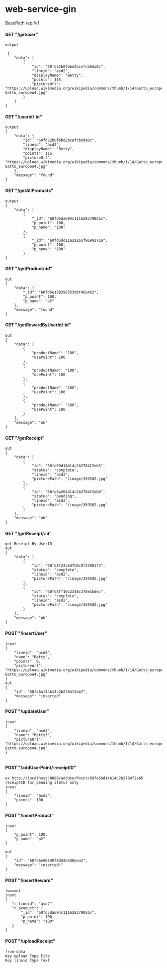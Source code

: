 # web-service-gin

BasePath /api/v1

#### GET "/getuser" <br/>

```
output
  
 {
    "data": [
        {
            "id": "60fd52b0fbbd2bcefcb0da0c",
            "lineid": "asd2",
            "displayName": "Betty",
            "points": 115,
            "pictureUrl": "https://upload.wikimedia.org/wikipedia/commons/thumb/1/14/Gatto_europeo4.jpg/250px-Gatto_europeo4.jpg"
        }
    ]
}

```
#### GET "/userid/:id"  <br/>
```
output
{
    "data": {
        "id": "60fd52b0fbbd2bcefcb0da0c",
        "lineid": "asd2",
        "displayName": "Betty",
        "points": 115,
        "pictureUrl": "https://upload.wikimedia.org/wikipedia/commons/thumb/1/14/Gatto_europeo4.jpg/250px-Gatto_europeo4.jpg"
    },
    "message": "found"
}
```
#### GET "/getAllProducts" <br/>

```
output
{
    "data": [
        {
            "_id": "60fd5da694c11162837905bc",
            "p_point": 100,
            "p_name": "100"
        },
        {
            "_id": "60fd5dd11a2a265f9699271a",
            "p_point": 100,
            "p_name": "100"
        }
}
```
#### GET "/getProduct/:id" <br/>
```
out
{
    "data": {
        "_id": "60fd5e15829835390f46a4b2",
        "p_point": 100,
        "p_name": "p2"
    },
    "message": "found"
}
```
#### GET "/getRewardByUserId/:id"<br/>
```
out
{
    "data": [
        {
            "productName": "100",
            "usePoint": 100
        },
        {
            "productName": "100",
            "usePoint": 100
        },
        {
            "productName": "100",
            "usePoint": 100
        },
        {
            "productName": "100",
            "usePoint": 100
        }
    ],
    "message": "ok"
}
```
#### GET "/getReceipt" <br/>
```
out
{
    "data": [
        {
            "id": "60fe69d14b14c2b2784f2eb5",
            "status": "complete",
            "lineid": "asd3",
            "picturePath": "/image/359582.jpg"
        },
        {
            "id": "60fe6a204b14c2b2784f2eb6",
            "status": "pending",
            "lineid": "asd3",
            "picturePath": "/image/359582.jpg"
        }
    ],
    "message": "ok"
}
```
#### GET "/getReceipt/:id" <br/>
```
get Receipt By UserID
out
{
    "data": [
        {
            "id": "60fd8f24a5d7b0c8f23861f3",
            "status": "complete",
            "lineid": "asd2",
            "picturePath": "/image/359582.jpg"
        },
        {
            "id": "60fd8ff10c2348c376e1bdec",
            "status": "complete",
            "lineid": "asd2",
            "picturePath": "/image/359582.jpg"
        }
    ],
    "message": "ok"
}
```
#### POST "/insertUser" <br/>
```
input
{
    "lineid": "asd5",
    "name": "Betty",
    "points": 0,
    "pictureurl": "https://upload.wikimedia.org/wikipedia/commons/thumb/1/14/Gatto_europeo4.jpg/250px-Gatto_europeo4.jpg"
}
out
{
    "id": "60fe6af44b14c2b2784f2eb7",
    "message": "inserted"
}
```
#### POST "/updateUser" <br/>
```
input
{
    "lineid": "asd3",
    "name": "Betty3",
    "pictureUrl": "https://upload.wikimedia.org/wikipedia/commons/thumb/1/14/Gatto_europeo4.jpg/250px-Gatto_europeo4.jpg"
}


```
#### POST "/addUserPoint/:receiptID" <br/>
```
ex http://localhost:8080/addUserPoint/60fe69d14b14c2b2784f2eb5
receiptID for pending status only
input
{
    "lineid": "asd3",
    "points": 100
}
```
#### POST "/insertProduct" <br/>
```
input
{
    "p_point": 100,
    "p_name": "p2"
}

out
{
    "id": "60fe6e50549f8d43b440bea1",
    "message": "inserted!"
}
```
#### POST "/insertReward" <br/>
 ```
 (แลกของ)
 input
 {
    "r_lineid": "asd2",
    "r_product": {
        "_id": "60fd5da694c11162837905bc",
        "p_point": 100,
        "p_name": "100"
    }
}
 ```
#### POST "/uploadReceipt" <br/>
```
from-data
Key upload Type File
Key lineid Type Text
```
